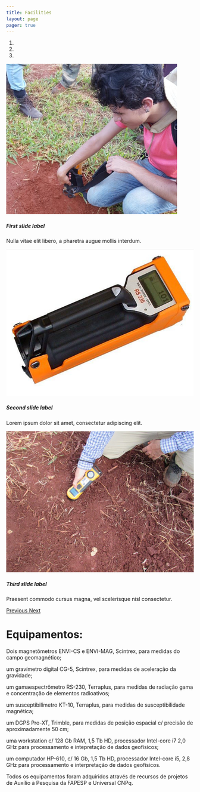 ```yaml
---
title: Facilities
layout: page
pager: true
---
```


<!--<img src="../images/pic/emilson.jpg" class="rounded-circle">-->

<div class="bd-example">
  <div id="carouselExampleCaptions" class="carousel slide" data-ride="carousel">
    <ol class="carousel-indicators">
      <li data-target="#carouselExampleCaptions" data-slide-to="0" class="active"></li>
      <li data-target="#carouselExampleCaptions" data-slide-to="1"></li>
      <li data-target="#carouselExampleCaptions" data-slide-to="2"></li>
    </ol>
    <div class="carousel-inner">
      <div class="carousel-item active">
        <img class="d-block w-100" src="/images/facilities/gamaespectrometro1.png";text=First slide" alt="First slide" />
        <div class="carousel-caption d-none d-md-block">
          <h5>First slide label</h5>
          <p>Nulla vitae elit libero, a pharetra augue mollis interdum.</p>
        </div>
      </div>
      <div class="carousel-item">
        <img class="d-block w-100" src="/images/facilities/gamaespectrometro2.png";text=Second slide" alt="Second slide" />
        <div class="carousel-caption d-none d-md-block">
          <h5>Second slide label</h5>
          <p>Lorem ipsum dolor sit amet, consectetur adipiscing elit.</p>
        </div>
      </div>
      <div class="carousel-item">
        <img class="d-block w-100" src="/images/facilities/susceptibilimetro-magnetico.png";text=Third slide" alt="Third slide" />
        <div class="carousel-caption d-none d-md-block">
          <h5>Third slide label</h5>
          <p>Praesent commodo cursus magna, vel scelerisque nisl consectetur.</p>
        </div>
      </div>
    </div>
    <a class="carousel-control-prev" href="#carouselExampleCaptions" role="button" data-slide="prev">
      <span class="carousel-control-prev-icon" aria-hidden="true"></span>
      <span class="sr-only">Previous</span>
    </a>
    <a class="carousel-control-next" href="#carouselExampleCaptions" role="button" data-slide="next">
      <span class="carousel-control-next-icon" aria-hidden="true"></span>
      <span class="sr-only">Next</span>
    </a>
  </div>
</div>



# Equipamentos:

Dois magnetômetros ENVI-CS e ENVI-MAG, Scintrex, para medidas do campo
geomagnético;

um gravímetro digital CG-5, Scintrex, para medidas de aceleração
da gravidade;

um gamaespectrômetro RS-230, Terraplus, para medidas de radiação
gama e concentração de elementos radioativos;

um susceptibilímetro KT-10,
Terraplus, para medidas de susceptibilidade magnética;

um DGPS Pro-XT, Trimble,
para medidas de posição espacial c/ precisão de aproximadamente 50 cm;

uma
workstation c/ 128 Gb RAM, 1,5 Tb HD, processador Intel-core i7 2,0 GHz para
processamento e intepretação de dados geofísicos;

um computador HP-610, c/ 16
Gb, 1,5 Tb HD, processador Intel-core i5, 2,8 GHz para processamento e
interpretação de dados geofísicos.

Todos os equipamentos foram adquiridos
através de recursos de projetos de Auxílio à Pesquisa da FAPESP e Universal
CNPq.

